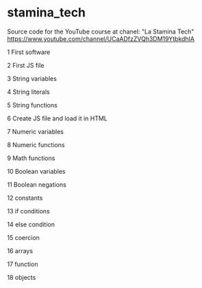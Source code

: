 # stamina_tech
Source code for the YouTube course at chanel: "La Stamina Tech"
https://www.youtube.com/channel/UCaADfzZVQh3DM19YtbkdhIA


1 First software

2 First JS file

3 String variables

4 String literals

5 String functions

6 Create JS file and load it in HTML

7 Numeric variables

8 Numeric functions

9 Math functions

10 Boolean variables

11 Boolean negations

12 constants

13 if conditions

14 else condition

15 coercion

16 arrays

17 function

18 objects